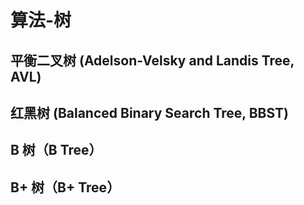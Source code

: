 # 算法-树 


## 平衡二叉树 (Adelson-Velsky and Landis Tree, AVL)



## 红黑树 (Balanced Binary Search Tree, BBST)



## B 树（B Tree）



## B+ 树（B+ Tree）
